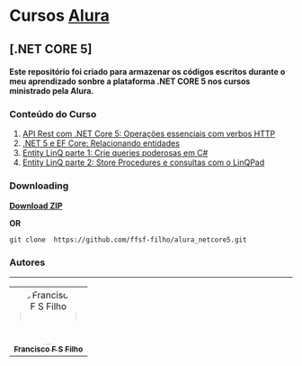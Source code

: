 # Cursos [Alura](https://www.alura.com.br/)

## [.NET CORE 5]

#### Este repositório foi criado para armazenar os códigos escritos durante o meu aprendizado sonbre a plataforma .NET CORE 5 nos cursos ministrado pela Alura.

### Conteúdo do Curso

1. [API Rest com .NET Core 5: Operações essenciais com verbos HTTP](https://github.com/ffsf-filho/alura_netcore5/tree/main/FilmesAPI)
2. [.NET 5 e EF Core: Relacionando entidades](https://github.com/ffsf-filho/alura_netcore5/tree/main/CimemaAPI)
3. [Entity LinQ parte 1: Crie queries poderosas em C#](https://github.com/ffsf-filho/alura_netcore5/tree/main/AluraTunes)
4. [Entity LinQ parte 2: Store Procedures e consultas com o LinQPad](https://github.com/ffsf-filho/alura_netcore5/tree/main/AluraTunes)

### Downloading

<strong><a href="https://github.com/ffsf-filho/alura_netcore5/archive/main.zip">Download ZIP</a></strong>

<strong>OR</strong>

```
git clone  https://github.com/ffsf-filho/alura_netcore5.git
```

### Autores

---

<table>
  <tr>
      <td align="center">
        <a href="https://github.com/ffsf-filho">
          <img style="border-radius: 50%;" src="https://avatars.githubusercontent.com/u/70358338?v=4" width="100px;" alt="Francisco F S Filho">
          <br />
          <sub>
            <b>Francisco F S Filho</b>
          </sub>
        </a>
      </td>
  </tr>
</table>
